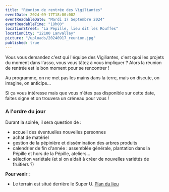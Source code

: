 ```yaml
---
title: "Réunion de rentrée des Vigiliantes"
eventDate: 2024-09-17T18:00:00Z
eventReadableDate: "Mardi 17 Septembre 2024"
eventReadableTime: "18h00"
locationStreet: "La Pépille, lieu dit les Rouffes"
locationCity: "22100 Lanvallay"
picture: "/uploads/20240917_reunion.jpg"
published: true
---
```


Vous vous demandez c'est qui l'équipe des Vigiliantes, c'est quoi les projets du moment dans l'asso, vous vous tâtez à vous impliquer ? Alors la réunion de rentrée est le bon moment pour se rencontrer !

Au programme, on ne met pas les mains dans la terre, mais on discute, on imagine, on anticipe... 

Si ça vous intéresse mais que vous n'êtes pas disponible sur cette date, faites signe et on trouvera un créneau pour vous !


<!--more-->

### A l'ordre du jour

Durant la soirée, il sera question de :
- accueil des éventuelles nouvelles personnes
- achat de matériel
- gestion de la pépinière et dissémination des arbres produits
- calendrier de fin d'année : assemblée générale, plantation dans la Pépille et hors de la Pépille, ateliers...
- sélection variétale (et si on aidait à créer de nouvelles variétés de fruitiers ?)


**Pour venir :**

- Le terrain est situé derrière le Super U. [Plan du lieu](https://www.openstreetmap.org/#map=17/48.44885/-2.01522&layers=N)
